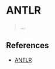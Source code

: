 # ANTLR

> ...

## References

- [ANTLR](https://righteous-guardian-68f.notion.site/ANTLR-30a91bc882664a418c35cf9022b01791?pvs=74)